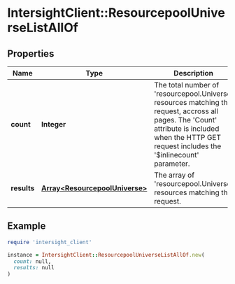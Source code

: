 # IntersightClient::ResourcepoolUniverseListAllOf

## Properties

| Name | Type | Description | Notes |
| ---- | ---- | ----------- | ----- |
| **count** | **Integer** | The total number of &#39;resourcepool.Universe&#39; resources matching the request, accross all pages. The &#39;Count&#39; attribute is included when the HTTP GET request includes the &#39;$inlinecount&#39; parameter. | [optional] |
| **results** | [**Array&lt;ResourcepoolUniverse&gt;**](ResourcepoolUniverse.md) | The array of &#39;resourcepool.Universe&#39; resources matching the request. | [optional] |

## Example

```ruby
require 'intersight_client'

instance = IntersightClient::ResourcepoolUniverseListAllOf.new(
  count: null,
  results: null
)
```

